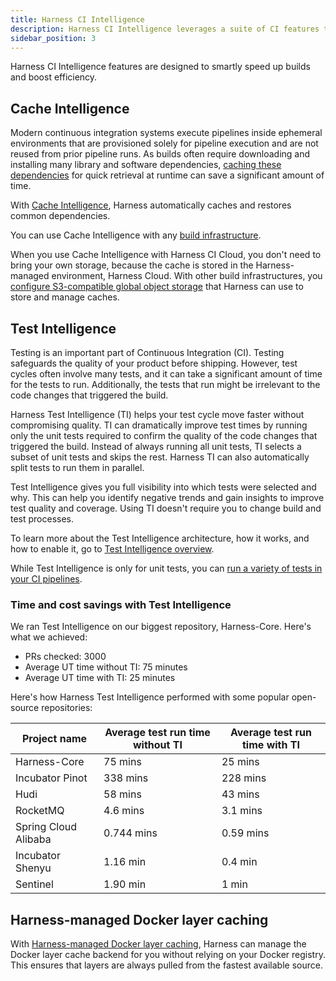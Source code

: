 ```yaml
---
title: Harness CI Intelligence
description: Harness CI Intelligence leverages a suite of CI features to optimize your builds.
sidebar_position: 3
---
```


Harness CI Intelligence features are designed to smartly speed up builds and boost efficiency.

## Cache Intelligence

Modern continuous integration systems execute pipelines inside ephemeral environments that are provisioned solely for pipeline execution and are not reused from prior pipeline runs. As builds often require downloading and installing many library and software dependencies, [caching these dependencies](/docs/continuous-integration/use-ci/caching-ci-data/share-ci-data-across-steps-and-stages.md) for quick retrieval at runtime can save a significant amount of time.

With [Cache Intelligence](/docs/continuous-integration/use-ci/caching-ci-data/cache-intelligence.md), Harness automatically caches and restores common dependencies.

You can use Cache Intelligence with any [build infrastructure](/docs/continuous-integration/use-ci/set-up-build-infrastructure/which-build-infrastructure-is-right-for-me.md).

When you use Cache Intelligence with Harness CI Cloud, you don't need to bring your own storage, because the cache is stored in the Harness-managed environment, Harness Cloud. With other build infrastructures, you [configure S3-compatible global object storage](/docs/platform/settings/default-settings.md#continuous-integration) that Harness can use to store and manage caches.

## Test Intelligence

Testing is an important part of Continuous Integration (CI). Testing safeguards the quality of your product before shipping. However, test cycles often involve many tests, and it can take a significant amount of time for the tests to run. Additionally, the tests that run might be irrelevant to the code changes that triggered the build.

Harness Test Intelligence (TI) helps your test cycle move faster without compromising quality. TI can dramatically improve test times by running only the unit tests required to confirm the quality of the code changes that triggered the build. Instead of always running all unit tests, TI selects a subset of unit tests and skips the rest. Harness TI can also automatically split tests to run them in parallel.

Test Intelligence gives you full visibility into which tests were selected and why. This can help you identify negative trends and gain insights to improve test quality and coverage. Using TI doesn't require you to change build and test processes.

To learn more about the Test Intelligence architecture, how it works, and how to enable it, go to [Test Intelligence overview](/docs/continuous-integration/use-ci/run-tests/test-intelligence/set-up-test-intelligence.md).

While Test Intelligence is only for unit tests, you can [run a variety of tests in your CI pipelines](/docs/continuous-integration/use-ci/run-tests/run-tests-in-ci.md).

### Time and cost savings with Test Intelligence

We ran Test Intelligence on our biggest repository, Harness-Core. Here's what we achieved:

- PRs checked: 3000
- Average UT time without TI: 75 minutes
- Average UT time with TI: 25 minutes

Here's how Harness Test Intelligence performed with some popular open-source repositories:

| **Project name**     | **Average test run time without TI** | **Average test run time with TI** |
| -------------------- | ------------------------------------ | --------------------------------- |
| Harness-Core         | 75 mins                              | 25 mins                           |
| Incubator Pinot      | 338 mins                             | 228 mins                          |
| Hudi                 | 58 mins                              | 43 mins                           |
| RocketMQ             | 4.6 mins                             | 3.1 mins                          |
| Spring Cloud Alibaba | 0.744 mins                           | 0.59 mins                         |
| Incubator Shenyu     | 1.16 min                             | 0.4 min                           |
| Sentinel             | 1.90 min                             | 1 min                             |

## Harness-managed Docker layer caching

With [Harness-managed Docker layer caching](/docs/continuous-integration/use-ci/caching-ci-data/docker-layer-caching.md), Harness can manage the Docker layer cache backend for you without relying on your Docker registry. This ensures that layers are always pulled from the fastest available source.

<!-- ## Build Intelligence -->

<!-- Build Cache feature. Caches outputs (like artifacts) rather than inputs (like Cache Intelligence) or image layers (like DLC). -->
